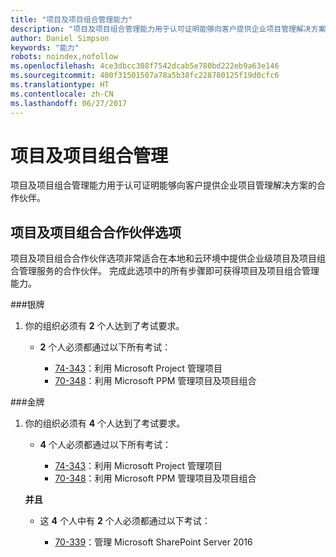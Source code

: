 ```yaml
---
title: "项目及项目组合管理能力"
description: "项目及项目组合管理能力用于认可证明能够向客户提供企业项目管理解决方案的合作伙伴。"
author: Daniel Simpson
keywords: "能力"
robots: noindex,nofollow
ms.openlocfilehash: 4ce3dbcc308f7542dcab5e780bd222eb9a63e146
ms.sourcegitcommit: 400f31501507a78a5b38fc228780125f19d0cfc6
ms.translationtype: HT
ms.contentlocale: zh-CN
ms.lasthandoff: 06/27/2017
---
```

# <a name="project-and-portfolio-management"></a>项目及项目组合管理 
项目及项目组合管理能力用于认可证明能够向客户提供企业项目管理解决方案的合作伙伴。

## <a name="project-and-portfolio-partner-option"></a>项目及项目组合合作伙伴选项
项目及项目组合合作伙伴选项非常适合在本地和云环境中提供企业级项目及项目组合管理服务的合作伙伴。 完成此选项中的所有步骤即可获得项目及项目组合管理能力。

###<a name="silver"></a>银牌
1. 你的组织必须有 **2** 个人达到了考试要求。

    - **2** 个人必须都通过以下所有考试：

        * [74-343](https://www.microsoft.com/en-us/learning/exam-74-343.aspx)：利用 Microsoft Project 管理项目
        * [70-348](https://www.microsoft.com/en-us/learning/exam-70-348.aspx)：利用 Microsoft PPM 管理项目及项目组合

###<a name="gold"></a>金牌
1. 你的组织必须有 **4** 个人达到了考试要求。

    - **4** 个人必须都通过以下所有考试：

        * [74-343](https://www.microsoft.com/en-us/learning/exam-74-343.aspx)：利用 Microsoft Project 管理项目
        * [70-348](https://www.microsoft.com/en-us/learning/exam-70-348.aspx)：利用 Microsoft PPM 管理项目及项目组合

    **并且** 

    - 这 **4** 个人中有 **2** 个人必须都通过以下考试：

        *  [70-339](https://www.microsoft.com/en-us/learning/exam-70-339.aspx)：管理 Microsoft SharePoint Server 2016
